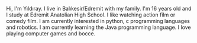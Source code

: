 Hi, I'm Yıldıray. I live in Balıkesir/Edremit with my family. 
I'm 16 years old and I study at Edremit Anatolian High School. 
I like watching action film or comedy film.
I am currently interested in python, c programming languages and robotics.
I am currently learning the Java programming language.
I love playing computer games and bocce.
